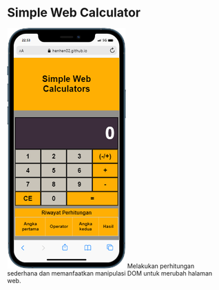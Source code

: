 # Simple Web Calculator

<img src='Assets/Images/mobile.png' alt='Tampilan ponsel'>
Melakukan perhitungan sederhana dan memanfaatkan manipulasi DOM untuk merubah halaman web.